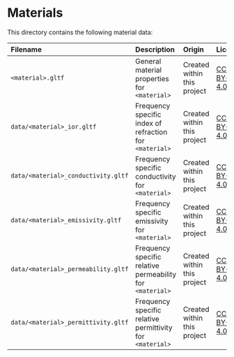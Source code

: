 Materials
=========

This directory contains the following material data:

| Filename                            | Description                                                 | Origin                                           | License                                                         |
|:------------------------------------|:------------------------------------------------------------|:-------------------------------------------------|:----------------------------------------------------------------|
| `<material>.gltf`                   | General material properties for `<material>`                | Created within this project                      | [CC-BY-SA 4.0](https://creativecommons.org/licenses/by-sa/4.0/) |
| `data/<material>_ior.gltf`          | Frequency specific index of refraction for `<material>`     | Created within this project                      | [CC-BY-SA 4.0](https://creativecommons.org/licenses/by-sa/4.0/) |
| `data/<material>_conductivity.gltf` | Frequency specific conductivity for `<material>`            | Created within this project                      | [CC-BY-SA 4.0](https://creativecommons.org/licenses/by-sa/4.0/) |
| `data/<material>_emissivity.gltf`   | Frequency specific emissivity for `<material>`              | Created within this project                      | [CC-BY-SA 4.0](https://creativecommons.org/licenses/by-sa/4.0/) |
| `data/<material>_permeability.gltf` | Frequency specific relative permeability for `<material>`   | Created within this project                      | [CC-BY-SA 4.0](https://creativecommons.org/licenses/by-sa/4.0/) |
| `data/<material>_permittivity.gltf` | Frequency specific relative permittivity for `<material>`   | Created within this project                      | [CC-BY-SA 4.0](https://creativecommons.org/licenses/by-sa/4.0/) |